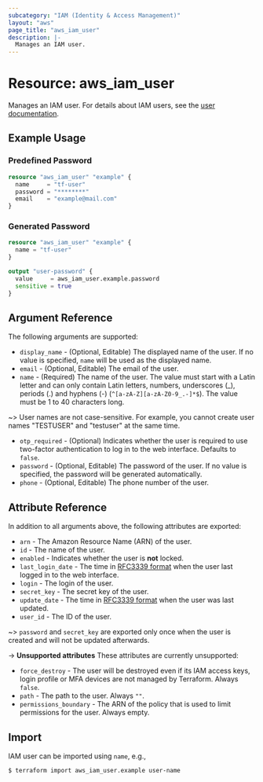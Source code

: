 ```yaml
---
subcategory: "IAM (Identity & Access Management)"
layout: "aws"
page_title: "aws_iam_user"
description: |-
  Manages an IAM user.
---
```


[iam-users-and-projects]: https://docs.cloud.croc.ru/en/services/iam/iam.html
[RFC3339 format]: https://datatracker.ietf.org/doc/html/rfc3339#section-5.8

# Resource: aws_iam_user

Manages an IAM user. For details about IAM users, see the [user documentation][iam-users-and-projects].

## Example Usage

### Predefined Password

```terraform
resource "aws_iam_user" "example" {
  name     = "tf-user"
  password = "********"
  email    = "example@mail.com"
}
```

### Generated Password

```terraform
resource "aws_iam_user" "example" {
  name = "tf-user"
}

output "user-password" {
  value     = aws_iam_user.example.password
  sensitive = true
}
```

## Argument Reference

The following arguments are supported:

* `display_name` - (Optional, Editable) The displayed name of the user.
  If no value is specified, `name` will be used as the displayed name.
* `email` - (Optional, Editable) The email of the user.
* `name` - (Required) The name of the user. The value must start with a Latin letter and
  can only contain Latin letters, numbers, underscores (_), periods (.) and hyphens (-) (`^[a-zA-Z][a-zA-Z0-9_.-]*$`).
  The value must be 1 to 40 characters long.

~> User names are not case-sensitive. For example, you cannot create user names "TESTUSER" and "testuser" at the same time.

* `otp_required` - (Optional) Indicates whether the user is required to use two-factor authentication to log in to the web interface.
  Defaults to `false`.
* `password` - (Optional, Editable) The password of the user.
  If no value is specified, the password will be generated automatically.
* `phone` - (Optional, Editable) The phone number of the user.

## Attribute Reference

In addition to all arguments above, the following attributes are exported:

* `arn` - The Amazon Resource Name (ARN) of the user.
* `id` - The name of the user.
* `enabled` - Indicates whether the user is **not** locked.
* `last_login_date` - The time in [RFC3339 format] when the user last logged in to the web interface.
* `login` - The login of the user.
* `secret_key` - The secret key of the user.
* `update_date` - The time in [RFC3339 format] when the user was last updated.
* `user_id` - The ID of the user.

~> `password` and `secret_key` are exported only once when the user is created and will not be updated afterwards.

->  **Unsupported attributes**
These attributes are currently unsupported:

* `force_destroy` - The user will be destroyed even if its IAM access keys, login profile or MFA devices
  are not managed by Terraform. Always `false`.
* `path` - The path to the user. Always `""`.
* `permissions_boundary` - The ARN of the policy that is used to limit permissions for the user. Always empty.

## Import

IAM user can be imported using `name`, e.g.,

```
$ terraform import aws_iam_user.example user-name
```
